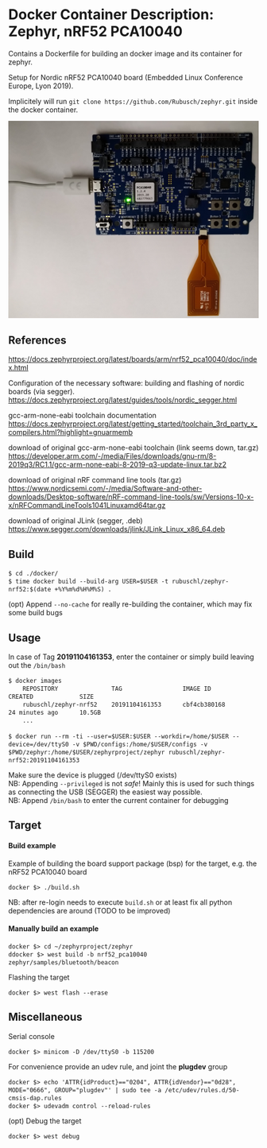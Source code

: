 # Docker Container Description: Zephyr, nRF52 PCA10040

Contains a Dockerfile for building an docker image and its container for zephyr.  

Setup for Nordic nRF52 PCA10040 board (Embedded Linux Conference Europe, Lyon 2019).  

Implicitely will run ```git clone https://github.com/Rubusch/zephyr.git``` inside the docker container.  


![nRF52 PCA10040 connected](pics/nRF52_PCA10040.jpg)


## References

https://docs.zephyrproject.org/latest/boards/arm/nrf52_pca10040/doc/index.html

Configuration of the necessary software: building and flashing of nordic boards (via segger).  
https://docs.zephyrproject.org/latest/guides/tools/nordic_segger.html  

gcc-arm-none-eabi toolchain documentation  
https://docs.zephyrproject.org/latest/getting_started/toolchain_3rd_party_x_compilers.html?highlight=gnuarmemb  

download of original gcc-arm-none-eabi toolchain (link seems down, tar.gz)  
https://developer.arm.com/-/media/Files/downloads/gnu-rm/8-2019q3/RC1.1/gcc-arm-none-eabi-8-2019-q3-update-linux.tar.bz2  

download of original nRF command line tools (tar.gz)  
https://www.nordicsemi.com/-/media/Software-and-other-downloads/Desktop-software/nRF-command-line-tools/sw/Versions-10-x-x/nRFCommandLineTools1041Linuxamd64tar.gz  

download of original JLink (segger, .deb)  
https://www.segger.com/downloads/jlink/JLink_Linux_x86_64.deb  



## Build

```
$ cd ./docker/
$ time docker build --build-arg USER=$USER -t rubuschl/zephyr-nrf52:$(date +%Y%m%d%H%M%S) .
```

(opt) Append ``--no-cache`` for really re-building the container, which may fix some build bugs  


## Usage

In case of Tag **20191104161353**, enter the container or simply build leaving out the ``/bin/bash``  

```
$ docker images
    REPOSITORY               TAG                 IMAGE ID            CREATED             SIZE
    rubuschl/zephyr-nrf52    20191104161353      cbf4cb380168        24 minutes ago      10.5GB
    ...

$ docker run --rm -ti --user=$USER:$USER --workdir=/home/$USER --device=/dev/ttyS0 -v $PWD/configs:/home/$USER/configs -v $PWD/zephyr:/home/$USER/zephyrproject/zephyr rubuschl/zephyr-nrf52:20191104161353
```

Make sure the device is plugged (/dev/ttyS0 exists)  
NB: Appending ``--privileged`` is not _safe_! Mainly this is used for such things as connecting the USB (SEGGER) the easiest way possible.  
NB: Append ``/bin/bash`` to enter the current container for debugging  


## Target

#### Build example

Example of building the board support package (bsp) for the target, e.g. the nRF52 PCA10040 board  

```
docker $> ./build.sh
```

NB: after re-login needs to execute ``build.sh`` or at least fix all python dependencies are around (TODO to be improved)  


#### Manually build an example  

```
docker $> cd ~/zephyrproject/zephyr
ddocker $> west build -b nrf52_pca10040 zephyr/samples/bluetooth/beacon
```

Flashing the target  

```
docker $> west flash --erase
```


## Miscellaneous


Serial console 

```
docker $> minicom -D /dev/ttyS0 -b 115200
```

For convenience provide an udev rule, and joint the **plugdev** group  

```
docker $> echo 'ATTR{idProduct}=="0204", ATTR{idVendor}=="0d28", MODE="0666", GROUP="plugdev"' | sudo tee -a /etc/udev/rules.d/50-cmsis-dap.rules
docker $> udevadm control --reload-rules
```

(opt) Debug the target  

```
docker $> west debug
```

